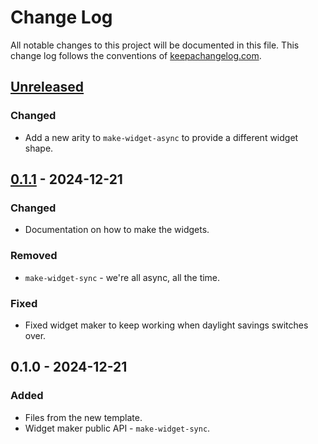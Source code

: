 # Change Log
All notable changes to this project will be documented in this file. This change log follows the conventions of [keepachangelog.com](http://keepachangelog.com/).

## [Unreleased]
### Changed
- Add a new arity to `make-widget-async` to provide a different widget shape.

## [0.1.1] - 2024-12-21
### Changed
- Documentation on how to make the widgets.

### Removed
- `make-widget-sync` - we're all async, all the time.

### Fixed
- Fixed widget maker to keep working when daylight savings switches over.

## 0.1.0 - 2024-12-21
### Added
- Files from the new template.
- Widget maker public API - `make-widget-sync`.

[Unreleased]: https://github.com/benjaminbinford/day21/compare/0.1.1...HEAD
[0.1.1]: https://github.com/benjaminbinford/day21/compare/0.1.0...0.1.1
